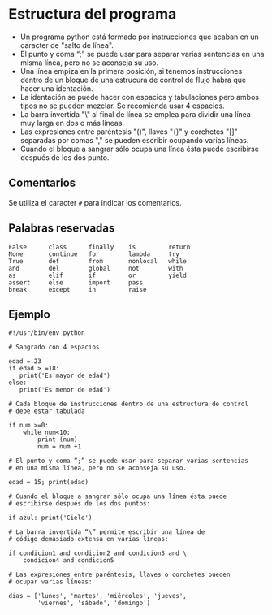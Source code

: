 # Estructura del programa

* Un programa python está formado por instrucciones que acaban en un caracter de "salto de línea". 
* El punto y coma “;” se puede usar para separar varias sentencias en una misma línea, pero no se aconseja su uso.
* Una línea empiza en la primera posición, si tenemos instrucciones dentro de un bloque de una estrucura de control de flujo habra que hacer una identación.
* La identación se puede hacer con espacios y tabulaciones pero ambos tipos no se pueden mezclar. Se recomienda usar 4 espacios.
* La barra invertida "\\" al final de línea se emplea para dividir una línea muy larga en dos o más líneas.
* Las expresiones entre paréntesis "()", llaves "{}" y corchetes "[]" separadas por comas "," se pueden escribir ocupando varias líneas.
* Cuando el bloque a sangrar sólo ocupa una línea ésta puede escribirse después de los dos punto.

## Comentarios

Se utiliza el caracter `#` para indicar los comentarios.

## Palabras reservadas

	False      class      finally    is         return
	None       continue   for        lambda     try
	True       def        from       nonlocal   while
	and        del        global     not        with
	as         elif       if         or         yield
	assert     else       import     pass
	break      except     in         raise

## Ejemplo

	#!/usr/bin/env python	

	# Sangrado con 4 espacios	

	edad = 23
	if edad > =18:
	   print('Es mayor de edad')  
	else:
	   print('Es menor de edad')	

	# Cada bloque de instrucciones dentro de una estructura de control
	# debe estar tabulada	

	if num >=0:
		while num<10:
			print (num)
			num = num +1	

	# El punto y coma “;” se puede usar para separar varias sentencias 
	# en una misma línea, pero no se aconseja su uso.	

	edad = 15; print(edad)	

	# Cuando el bloque a sangrar sólo ocupa una línea ésta puede
	# escribirse después de los dos puntos:   	

	if azul: print('Cielo')	

	# La barra invertida “\” permite escribir una línea de
	# código demasiado extensa en varias líneas:	

	if condicion1 and condicion2 and condicion3 and \  
	    condicion4 and condicion5	

	# Las expresiones entre paréntesis, llaves o corchetes pueden 
	# ocupar varias líneas:	

	dias = ['lunes', 'martes', 'miércoles', 'jueves',
	        'viernes', 'sábado', 'domingo'] 